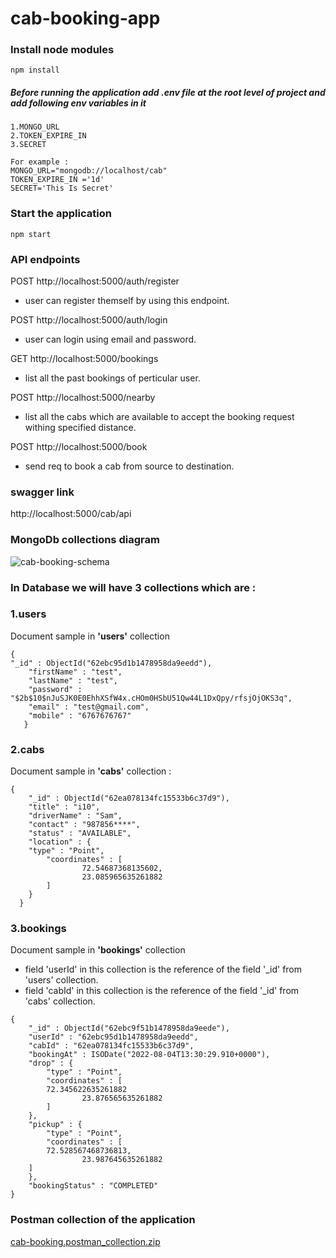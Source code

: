 # cab-booking-app

### Install node modules

    npm install

##### Before running the application add .env file at the root level of project and add following env variables in it
	1.MONGO_URL
   	2.TOKEN_EXPIRE_IN
   	3.SECRET
	
	For example : 
	MONGO_URL="mongodb://localhost/cab"
    TOKEN_EXPIRE_IN ='1d'
    SECRET='This Is Secret'
    
### **Start the application**
    
    npm start
	
    
### **API endpoints**
 
 POST http://localhost:5000/auth/register 
  - user can register themself by using this endpoint.
 
 POST http://localhost:5000/auth/login
  - user can login using email and password.
  
 GET http://localhost:5000/bookings
  - list all the past bookings of perticular user.

 POST http://localhost:5000/nearby
  - list all the cabs which are available to accept the booking request withing specified distance.
  
 POST http://localhost:5000/book
  - send req to book a cab from source to destination.


### **swagger link**

  http://localhost:5000/cab/api



### **MongoDb collections diagram**

![cab-booking-schema](https://user-images.githubusercontent.com/110447114/183032384-448223a5-1a18-4246-bdbe-9985dd5ebbe2.jpg)


### In Database we will have 3 collections which are :
### 1.users
 Document sample in **'users'** collection
 
 	{
  	"_id" : ObjectId("62ebc95d1b1478958da9eedd"),
    	"firstName" : "test",
    	"lastName" : "test",
    	"password" : "$2b$10$nJuSJK0E0EhhXSfW4x.cHOm0HSbU51Qw44L1DxQpy/rfsjOjOKS3q",
    	"email" : "test@gmail.com",
    	"mobile" : "6767676767"
       }

### 2.cabs
  Document sample in **'cabs'** collection :
  
  	{
    	"_id" : ObjectId("62ea078134fc15533b6c37d9"),
    	"title" : "i10",
    	"driverName" : "Sam",
    	"contact" : "987856****",
    	"status" : "AVAILABLE",
    	"location" : {
        "type" : "Point",
        	"coordinates" : [
            		72.54687368135602,
            		23.085965635261882
        	]
    	}
      }

### 3.bookings
  Document sample in **'bookings'** collection
   - field 'userId' in this collection is the reference of the field '_id' from 'users' collection.
   - field 'cabId' in this collection is the reference of the field '_id' from 'cabs' collection.
  
	{
    	"_id" : ObjectId("62ebc9f51b1478958da9eede"),
    	"userId" : "62ebc95d1b1478958da9eedd",
    	"cabId" : "62ea078134fc15533b6c37d9",
    	"bookingAt" : ISODate("2022-08-04T13:30:29.910+0000"),
    	"drop" : {
        	"type" : "Point",
        	"coordinates" : [
			72.345622635261882
            		23.876565635261882
        	]
    	},
    	"pickup" : {
        	"type" : "Point",
        	"coordinates" : [
			72.528567468736813,
                	23.987645635261882
		]
		},
    	"bookingStatus" : "COMPLETED"
	}

### Postman collection of the application
 
 [cab-booking.postman_collection.zip](https://github.com/ravi-solanki-solulab/cab-booking-app/files/9267891/cab-booking-postman-collection.postman_collection.zip)

